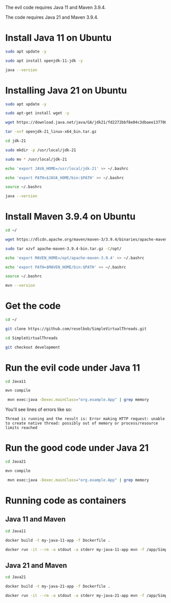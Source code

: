 The evil code requires Java 11 and Maven 3.9.4.

The code requires Java 21 and Maven 3.9.4.

# Install Java 11 on Ubuntu

```bash
sudo apt update -y
```

```bash
sudo apt install openjdk-11-jdk -y
```

```bash
java --version
```


# Installing Java 21 on Ubuntu

```bash
sudo apt update -y
```

```bash
sudo apt-get install wget -y
```

```bash
wget https://download.java.net/java/GA/jdk21/fd2272bbf8e04c3dbaee13770090416c/35/GPL/openjdk-21_linux-x64_bin.tar.gz
```

```bash
tar -xvf openjdk-21_linux-x64_bin.tar.gz
```

```bash
cd jdk-21
```

```bash
sudo mkdir -p /usr/local/jdk-21
```

```bash
sudo mv * /usr/local/jdk-21
```

```bash
echo 'export JAVA_HOME=/usr/local/jdk-21' >> ~/.bashrc
```

```bash
echo 'export PATH=$JAVA_HOME/bin:$PATH' >> ~/.bashrc
```

```bash
source ~/.bashrc
```

```bash
java --version
```

# Install Maven 3.9.4 on Ubuntu

```bash
cd ~/
```

```bash
wget https://dlcdn.apache.org/maven/maven-3/3.9.4/binaries/apache-maven-3.9.4-bin.tar.gz
```

```bash
sudo tar xzvf apache-maven-3.9.4-bin.tar.gz -C/opt/
```

```bash
echo 'export MAVEN_HOME=/opt/apache-maven-3.9.4' >> ~/.bashrc
```

```bash
echo 'export PATH=$MAVEN_HOME/bin:$PATH' >> ~/.bashrc
```

```bash
source ~/.bashrc
```

```bash
mvn --version
```

# Get the code

```bash
cd ~/
```

```bash
git clone https://github.com/reselbob/SimpleVirtualThreads.git
```

```bash
cd SimpleVirtualThreads
```

```bash
git checkout development
```

# Run the evil code under Java 11

```bash
cd Java11
```

```bash
mvn compile   
```

```bash
 mvn exec:java -Dexec.mainClass="org.example.App" | grep memory
```

You'll see lines of errors like so:

`Thread is running and the result is: Error making HTTP request: unable to create native thread: possibly out of memory or process/resource limits reached`

# Run the good code under Java 21

```bash
cd Java21
```

```bash
mvn compile   
```

```bash
 mvn exec:java -Dexec.mainClass="org.example.App" | grep memory
```

# Running code as containers

## Java 11 and Maven

```bash
cd Java11
```

```bash
docker build -t my-java-11-app -f Dockerfile .
```

```bash
docker run -it --rm -a stdout -a stderr my-java-11-app mvn -f /app/SimpleVirtualThreads/Java11/pom.xml  exec:java -Dexec.mainClass="org.example.App" | grep memory
```

## Java 21 and Maven

```bash
cd Java21
```

```bash
docker build -t my-java-21-app -f Dockerfile .
```

```bash
docker run -it --rm -a stdout -a stderr my-java-21-app mvn -f /app/SimpleVirtualThreads/Java11/pom.xml  exec:java -Dexec.m
```
